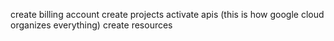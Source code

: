 
create billing account
	create projects
		activate apis (this is how google cloud organizes everything)
			create resources